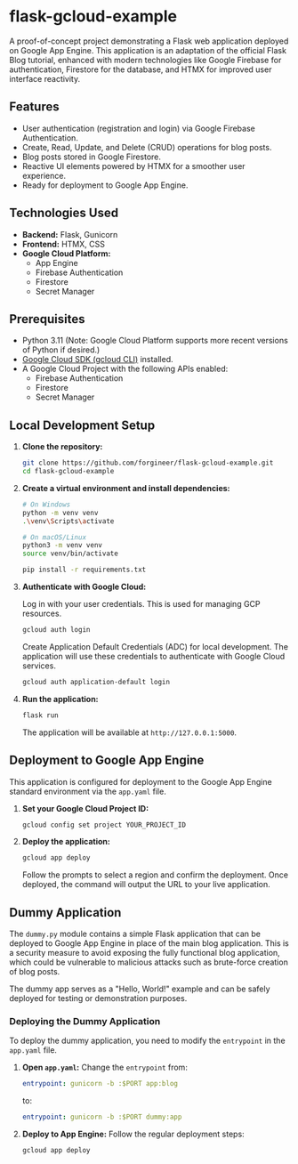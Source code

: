 # flask-gcloud-example

A proof-of-concept project demonstrating a Flask web application deployed on Google App Engine. This application is an adaptation of the official Flask Blog tutorial, enhanced with modern technologies like Google Firebase for authentication, Firestore for the database, and HTMX for improved user interface reactivity.

## Features

* User authentication (registration and login) via Google Firebase Authentication.
* Create, Read, Update, and Delete (CRUD) operations for blog posts.
* Blog posts stored in Google Firestore.
* Reactive UI elements powered by HTMX for a smoother user experience.
* Ready for deployment to Google App Engine.

## Technologies Used

* **Backend:** Flask, Gunicorn
* **Frontend:** HTMX, CSS
* **Google Cloud Platform:**
  * App Engine
  * Firebase Authentication
  * Firestore
  * Secret Manager

## Prerequisites

* Python 3.11 (Note: Google Cloud Platform supports more recent versions of Python if desired.)
* [Google Cloud SDK (gcloud CLI)](https://cloud.google.com/sdk/docs/install) installed.
* A Google Cloud Project with the following APIs enabled:
  * Firebase Authentication
  * Firestore
  * Secret Manager

## Local Development Setup

1.  **Clone the repository:**
    ```bash
    git clone https://github.com/forgineer/flask-gcloud-example.git
    cd flask-gcloud-example
    ```

2.  **Create a virtual environment and install dependencies:**
    ```bash
    # On Windows
    python -m venv venv
    .\venv\Scripts\activate
    
    # On macOS/Linux
    python3 -m venv venv
    source venv/bin/activate

    pip install -r requirements.txt
    ```

3.  **Authenticate with Google Cloud:**
    
    Log in with your user credentials. This is used for managing GCP resources.
    ```bash
    gcloud auth login
    ```
    
    Create Application Default Credentials (ADC) for local development. The application will use these credentials to authenticate with Google Cloud services.
    ```bash
    gcloud auth application-default login
    ```

4.  **Run the application:**
    ```bash
    flask run
    ```
    The application will be available at `http://127.0.0.1:5000`.

## Deployment to Google App Engine

This application is configured for deployment to the Google App Engine standard environment via the `app.yaml` file.

1.  **Set your Google Cloud Project ID:**
    ```bash
    gcloud config set project YOUR_PROJECT_ID
    ```

2.  **Deploy the application:**
    ```bash
    gcloud app deploy
    ```
    
    Follow the prompts to select a region and confirm the deployment. Once deployed, the command will output the URL to your live application.

## Dummy Application

The `dummy.py` module contains a simple Flask application that can be deployed to Google App Engine in place of the main blog application. This is a security measure to avoid exposing the fully functional blog application, which could be vulnerable to malicious attacks such as brute-force creation of blog posts.

The dummy app serves as a "Hello, World!" example and can be safely deployed for testing or demonstration purposes.

### Deploying the Dummy Application

To deploy the dummy application, you need to modify the `entrypoint` in the `app.yaml` file.

1.  **Open `app.yaml`:**
    Change the `entrypoint` from:
    ```yaml
    entrypoint: gunicorn -b :$PORT app:blog
    ```
    to:
    ```yaml
    entrypoint: gunicorn -b :$PORT dummy:app
    ```

2.  **Deploy to App Engine:**
    Follow the regular deployment steps:
    ```bash
    gcloud app deploy
    ```